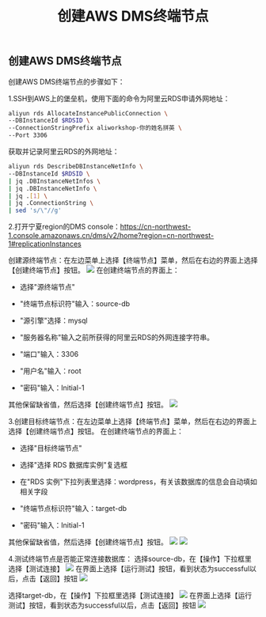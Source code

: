 ﻿---
title: "创建AWS DMS终端节点"
chapter: false
weight: 51
---

## 创建AWS DMS终端节点

创建AWS DMS终端节点的步骤如下：

1.SSH到AWS上的堡垒机，使用下面的命令为阿里云RDS申请外网地址：
```bash
aliyun rds AllocateInstancePublicConnection \
--DBInstanceId $RDSID \
--ConnectionStringPrefix aliworkshop-你的姓名拼英 \
--Port 3306
```

获取并记录阿里云RDS的外网地址：
```bash
aliyun rds DescribeDBInstanceNetInfo \
--DBInstanceId $RDSID \
| jq .DBInstanceNetInfos \
| jq .DBInstanceNetInfo \
| jq .[1] \
| jq .ConnectionString \
| sed 's/\"//g'
```

2.打开宁夏region的DMS console：https://cn-northwest-1.console.amazonaws.cn/dms/v2/home?region=cn-northwest-1#replicationInstances

创建源终端节点：在左边菜单上选择【终端节点】菜单，然后在右边的界面上选择【创建终端节点】按钮。
![](/images/DataSyncWithDMS/selectCreateEndpoint.png)
在创建终端节点的界面上：

* 选择"源终端节点"

* "终端节点标识符"输入：source-db

* "源引擎"选择：mysql

* "服务器名称"输入之前所获得的阿里云RDS的外网连接字符串。

* "端口"输入：3306

* "用户名"输入：root

* "密码"输入：Initial-1

其他保留缺省值，然后选择【创建终端节点】按钮。
![](/images/DataSyncWithDMS/createSourceEndpoint1.png)

3.创建目标终端节点：在左边菜单上选择【终端节点】菜单，然后在右边的界面上选择【创建终端节点】按钮。
在创建终端节点的界面上：

* 选择"目标终端节点"

* 选择"选择 RDS 数据库实例"复选框

* 在"RDS 实例"下拉列表里选择：wordpress，有关该数据库的信息会自动填如相关字段

* "终端节点标识符"输入：target-db

* "密码"输入：Initial-1

其他保留缺省值，然后选择【创建终端节点】按钮。
![](/images/DataSyncWithDMS/createTargetEndpoint1.png)
![](/images/DataSyncWithDMS/createTargetEndpoint2.png)

4.测试终端节点是否能正常连接数据库：
选择source-db，在【操作】下拉框里选择【测试连接】
![](/images/DataSyncWithDMS/testSourceEndpoint1.png)
在界面上选择【运行测试】按钮，看到状态为successful以后，点击【返回】按钮
![](/images/DataSyncWithDMS/testSourceEndpoint2.png)

选择target-db，在【操作】下拉框里选择【测试连接】
![](/images/DataSyncWithDMS/testTargetEndpoint1.png)
在界面上选择【运行测试】按钮，看到状态为successful以后，点击【返回】按钮
![](/images/DataSyncWithDMS/testTargetEndpoint2.png)

